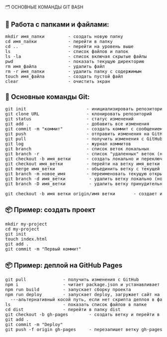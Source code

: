 🗂 ОСНОВНЫЕ КОМАНДЫ GIT BASH

📁 Работа с папками и файлами:
--------------------------------
<pre>
mkdir имя_папки         - создать новую папку
cd имя_папки            - перейти в папку
cd ..                   - перейти на уровень выше
ls                      - список файлов и папок
ls -la                  - список включая скрытые файлы
pwd                     - показать текущую директорию
rm имя_файла            - удалить файл
rm -r имя_папки         - удалить папку с содержимым
touch имя_файла         - создать пустой файл
clear                   - очистить экран
</pre>

🔧 Основные команды Git:
--------------------------------
<pre>
git init                       - инициализировать репозиторий
git clone URL                  - клонировать репозиторий
git status                     - статус изменений
git add .                      - добавить все изменения
git commit -m "коммит"         - создать коммит с сообщением
git push                       - отправить изменения на GitHub
git pull                       - получить изменения с GitHub
git log                        - журнал коммитов
git branch                     - список веток локальных
git branch -r                  - список "удаленных" веток (находящихся на GitHub)
git checkout -b имя_ветки      - создать локально и переключиться на ветку
git checkout имя_ветки         - перейти на ветку имя_ветки
git merge имя_ветки            - объединить ветку с текущей
git branch -m новое_имя        - переименовать текущую открытую ветку в новое_имя  
git branch -d имя_ветки         - удалить ветку локально (но только если она уже слита с текущей веткой или другой)
git branch -D имя_ветки         - удалить ветку принудительно, если она не слита
  
git checkout -b имя_ветки origin/имя_ветки       - создает и переключается на "удаленную" (находящуюся на GitHub) ветку локально
</pre>

📦 Пример: создать проект
--------------------------------
<pre>
mkdir my-project
cd my-project
git init
touch index.html
git add .
git commit -m "Первый коммит"
</pre>  

📦 Пример: деплой на GitHub Pages
--------------------------------
<pre>
git pull              - получить изменения с GitHub
npm i                 - читает package.json и устанавливает необходимые для сборки пакеты
npm run build         - запускает сборку проекта
npm run deploy        - запускает deploy, загружает сайт на GitHub Pages
  ---альтернативный косой путь, если нет скрипта деплоя в файле package.json---
ls                    - показать список файлов в папке
cd dist               - перейти в папку dist
git checkout -b gh-pages        - создать ветку и перейти в нее
git add .
git commit -m "Deploy"
git push -f origin gh-pages     - перезапишет ветку gh-pages
</pre>
